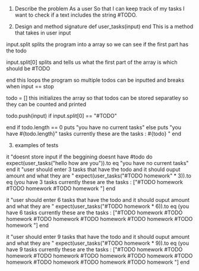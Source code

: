 
1. Describe the problem 
As a user
So that I can keep track of my tasks
I want to check if a text includes the string #TODO.

2. Design and method signature 
def user_tasks(input)
end
This is a method that takes in user input

input.split
splits the program into a array so we can see if the first part has the todo

input.split[0]
splits and tells us what the first part of the array is which should be #TODO


end
this loops the program so multiple todos can be inputted
and breaks when input == stop

todo = []
this initializes the array so that todos can be stored separatley so they can be counted and printed

todo.push(input) if input.split[0] == "#TODO"

end 
if todo.length == 0 
    puts "you have no current tasks"
else
    puts "you have #{todo.length}" tasks currently these are the tasks : #{todo} "
end

3. examples of tests

it "doesnt store input if the beggining doesnt have #todo do
    expect(user_tasks("hello how are you")).to eq "you have no current tasks"
end
it "user should enter 3 tasks that have the todo and it should ouput amount and what they are "
    expect(user_tasks("#TODO homework" * 3)).to eq (you have 3 tasks currently these are the tasks : ["#TODO homework #TODO homework #TODO homework "]
end

it "user should enter 6 tasks that have the todo and it should ouput amount and what they are "
    expect(user_tasks("#TODO homework * 6)).to eq (you have 6 tasks currently these are the tasks : ["#TODO homework #TODO homework #TODO homework #TODO homework #TODO homework #TODO homework "]
end

it "user should enter 9 tasks that have the todo and it should ouput amount and what they are "
    expect(user_tasks("#TODO homework * 9)).to eq (you have 9 tasks currently these are the tasks : ["#TODO homework #TODO homework #TODO homework #TODO homework #TODO homework #TODO homework #TODO homework #TODO homework #TODO homework  "]
end






